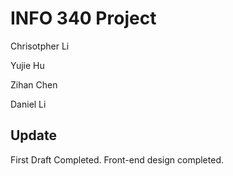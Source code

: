# INFO 340 Project

Chrisotpher Li

Yujie Hu

Zihan Chen

Daniel Li

## Update
First Draft Completed.
Front-end design completed.
